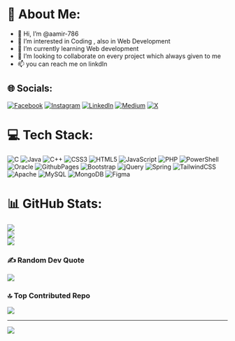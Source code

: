 
# 💫 About Me:
- 👋 Hi, I’m @aamir-786 <br>
- 👀 I’m interested in Coding , also in Web Development<br>
- 🌱 I’m currently learning Web development <br>
- 💞️ I’m looking to collaborate on every project which always given to me<br>
- 📫 you can reach me on linkdIn


## 🌐 Socials:
[![Facebook](https://img.shields.io/badge/Facebook-%231877F2.svg?logo=Facebook&logoColor=white)](https://facebook.com/aamir) [![Instagram](https://img.shields.io/badge/Instagram-%23E4405F.svg?logo=Instagram&logoColor=white)](https://instagram.com/aamir) [![LinkedIn](https://img.shields.io/badge/LinkedIn-%230077B5.svg?logo=linkedin&logoColor=white)](https://linkedin.com/in/aamir) [![Medium](https://img.shields.io/badge/Medium-12100E?logo=medium&logoColor=white)](https://medium.com/@aa) [![X](https://img.shields.io/badge/X-black.svg?logo=X&logoColor=white)](https://x.com/aamir) 

# 💻 Tech Stack:
![C](https://img.shields.io/badge/c-%2300599C.svg?style=flat&logo=c&logoColor=white) ![Java](https://img.shields.io/badge/java-%23ED8B00.svg?style=flat&logo=openjdk&logoColor=white) ![C++](https://img.shields.io/badge/c++-%2300599C.svg?style=flat&logo=c%2B%2B&logoColor=white) ![CSS3](https://img.shields.io/badge/css3-%231572B6.svg?style=flat&logo=css3&logoColor=white) ![HTML5](https://img.shields.io/badge/html5-%23E34F26.svg?style=flat&logo=html5&logoColor=white) ![JavaScript](https://img.shields.io/badge/javascript-%23323330.svg?style=flat&logo=javascript&logoColor=%23F7DF1E) ![PHP](https://img.shields.io/badge/php-%23777BB4.svg?style=flat&logo=php&logoColor=white) ![PowerShell](https://img.shields.io/badge/PowerShell-%235391FE.svg?style=flat&logo=powershell&logoColor=white) ![Oracle](https://img.shields.io/badge/Oracle-F80000?style=flat&logo=oracle&logoColor=white) ![GithubPages](https://img.shields.io/badge/github%20pages-121013?style=flat&logo=github&logoColor=white) ![Bootstrap](https://img.shields.io/badge/bootstrap-%238511FA.svg?style=flat&logo=bootstrap&logoColor=white) ![jQuery](https://img.shields.io/badge/jquery-%230769AD.svg?style=flat&logo=jquery&logoColor=white) ![Spring](https://img.shields.io/badge/spring-%236DB33F.svg?style=flat&logo=spring&logoColor=white) ![TailwindCSS](https://img.shields.io/badge/tailwindcss-%2338B2AC.svg?style=flat&logo=tailwind-css&logoColor=white) ![Apache](https://img.shields.io/badge/apache-%23D42029.svg?style=flat&logo=apache&logoColor=white) ![MySQL](https://img.shields.io/badge/mysql-%2300000f.svg?style=flat&logo=mysql&logoColor=white) ![MongoDB](https://img.shields.io/badge/MongoDB-%234ea94b.svg?style=flat&logo=mongodb&logoColor=white) ![Figma](https://img.shields.io/badge/figma-%23F24E1E.svg?style=flat&logo=figma&logoColor=white)
# 📊 GitHub Stats:
![](https://github-readme-stats.vercel.app/api?username=aamir-786&theme=dark&hide_border=false&include_all_commits=false&count_private=false)<br/>
![](https://github-readme-streak-stats.herokuapp.com/?user=aamir-786&theme=dark&hide_border=false)<br/>
![](https://github-readme-stats.vercel.app/api/top-langs/?username=aamir-786&theme=dark&hide_border=false&include_all_commits=false&count_private=false&layout=compact)

### ✍️ Random Dev Quote
![](https://quotes-github-readme.vercel.app/api?type=horizontal&theme=radical)

### 🔝 Top Contributed Repo
![](https://github-contributor-stats.vercel.app/api?username=aamir-786&limit=5&theme=dark&combine_all_yearly_contributions=true)

---
[![](https://visitcount.itsvg.in/api?id=aamir-786&icon=0&color=0)](https://visitcount.itsvg.in)

<!-- Proudly created with GPRM ( https://gprm.itsvg.in ) -->
